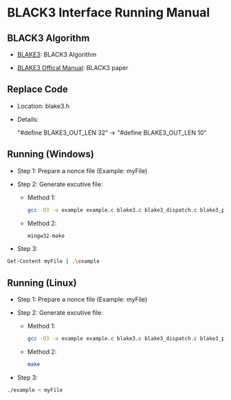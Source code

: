 # **BLACK3 Interface Running Manual**

## **BLACK3 Algorithm**

- [BLAKE3](https://github.com/BLAKE3-team/BLAKE3): BLACK3 Algorithm

- [BLAKE3 Offical Manual](https://github.com/BLAKE3-team/BLAKE3-specs/blob/master/blake3.pdf): BLACK3 paper

## **Replace Code**

- Location: blake3.h

- Details: 

    "#define BLAKE3_OUT_LEN 32" -> "#define BLAKE3_OUT_LEN 10"

## **Running (Windows)**

- Step 1:  Prepare a nonce file (Example: myFile)

- Step 2: Generate excutive file:

    - Method 1: 
        ```bash
        gcc -O3 -o example example.c blake3.c blake3_dispatch.c blake3_portable.c blake3_sse2_x86-64_windows_gnu.S blake3_sse41_x86-64_windows_gnu.S blake3_avx2_x86-64_windows_gnu.S blake3_avx512_x86-64_windows_gnu.S
        ```

    - Method 2:
        ```bash
        mingw32-make 
        ```

- Step 3:
```bash
Get-Content myFile | .\example
```

## **Running (Linux)**

- Step 1:  Prepare a nonce file (Example: myFile)

- Step 2: Generate excutive file:

    - Method 1: 
        ```bash
        gcc -O3 -o example example.c blake3.c blake3_dispatch.c blake3_portable.c blake3_sse2_x86-64_unix.S blake3_sse41_x86-64_unix.S blake3_avx2_x86-64_unix.S blake3_avx512_x86-64_unix.S
        ```

    - Method 2:
        ```bash
        make 
        ```

- Step 3:
```bash
./example < myFile
```